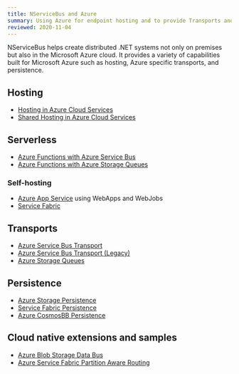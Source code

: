 ```yaml
---
title: NServiceBus and Azure
summary: Using Azure for endpoint hosting and to provide Transports and Persistence
reviewed: 2020-11-04
---
```


NServiceBus helps create distributed .NET systems not only on premises but also in the Microsoft Azure cloud. It provides a variety of capabilities built for Microsoft Azure such as hosting, Azure specific transports, and persistence.

## Hosting

 * [Hosting in Azure Cloud Services](/nservicebus/hosting/cloud-services-host/)
 * [Shared Hosting in Azure Cloud Services](/samples/azure/shared-host/)

## Serverless

* [Azure Functions with Azure Service Bus](/previews/azure-functions-service-bus)
* [Azure Functions with Azure Storage Queues](/previews/azure-functions-storage-queues)

### Self-hosting

 * [Azure App Service](/samples/showcase/cloud-azure/) using WebApps and WebJobs
 * [Service Fabric](/nservicebus/hosting/service-fabric-hosting/)

## Transports

 * [Azure Service Bus Transport](/transports/azure-service-bus/)
 * [Azure Service Bus Transport (Legacy)](/transports/azure-service-bus/legacy/)
 * [Azure Storage Queues](/transports/azure-storage-queues/)

## Persistence

 * [Azure Storage Persistence](/persistence/azure-storage/)
 * [Service Fabric Persistence](/persistence/service-fabric/)
 * [Azure CosmosBB Persistence](/previews/cosmosdb/)

## Cloud native extensions and samples

 * [Azure Blob Storage Data Bus](/samples/azure/blob-storage-databus/)
 * [Azure Service Fabric Partition Aware Routing](/samples/azure/azure-service-fabric-routing/)

